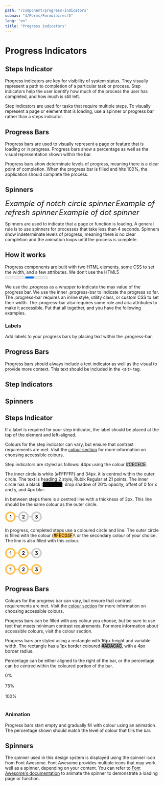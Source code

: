 ```yaml
---
path: "/component/progress-indicators"
subnav: "4/Forms/Formulaires/5"
lang: "en"
title: "Progress indicators"
---
```


<helmet>
<title> Progress Indicators - Aurora Design System </title>
</helmet>

# Progress Indicators

## Steps Indicator

Progress indicators are key for visibility of system status. They visually represent a path to completion of a particular task or process. Step indicators help the user identify how much of the process the user has completed, and how much is still left.

Step indicators are used for tasks that require multiple steps. To visually represent a page or element that is loading, use a spinner or progress bar rather than a steps indicator.

## Progress Bars

Progress bars are used to visually represent a page or feature that is loading or in progress. Progress bars show a percentage as well as the visual representation shown within the bar.

Progress bars show determinate levels of progress, meaning there is a clear point of completion. When the progress bar is filled and hits 100%, the application should complete the process.

## Spinners

<helmet>
    <meta name="viewport" content="width=device-width, initial-scale=1">
    <link rel="stylesheet" href="https://cdnjs.cloudflare.com/ajax/libs/font-awesome/4.7.0/css/font-awesome.min.css">
</helmet>
<i class="fa fa-circle-o-notch fa-spin" style="font-size:24px"><span class="sr-only">Example of notch circle spinner</span></i>
<i class="fa fa-refresh fa-spin" style="font-size:24px"><span class="sr-only">Example of refresh spinner</span></i>
<i class="fa fa-spinner fa-spin" style="font-size:24px"><span class="sr-only">Example of dot spinner</span></i>

Spinners are used to indicate that a page or function is loading. A general rule is to use spinners for processes that take less than 4 seconds. Spinners show indeterminate levels of progress, meaning there is no clear completion and the animation loops until the process is complete.

<documentationtabs>
      <doctabpanel type="html">
          
## How it works
Progress components are built with two HTML elements, some CSS to set the width, and a few attributes. We don’t use the HTML5 <progress> element, ensuring you can stack progress bars, animate them, and place text labels over them.

We use the .progress as a wrapper to indicate the max value of the progress bar.
We use the inner .progress-bar to indicate the progress so far.
The .progress-bar requires an inline style, utility class, or custom CSS to set their width.
The .progress-bar also requires some role and aria attributes to make it accessible.
Put that all together, and you have the following examples.

### Labels
Add labels to your progress bars by placing text within the .progress-bar.
          

## Progress Bars

Progress bars should always include a text indicator as well as the visual to provide more context. This text should be included in the &lt;alt&gt; tag.

<codeblock html='
    <div class="progress">
        <div class="progress-bar" role="progressbar" aria-valuenow="0" aria-valuemin="0" aria-valuemax="100">0%</div>
    </div>
' react='' /></codeblock>

<codeblock html='
    <div class="progress">
        <div class="progress-bar" role="progressbar" style="width: 75%" aria-valuenow="75" aria-valuemin="0" aria-valuemax="100">75%</div>
    </div>
' react='' /></codeblock>

<codeblock html='
    <div class="progress">
        <div class="progress-bar" role="progressbar" style="width: 100%" aria-valuenow="100" aria-valuemin="0" aria-valuemax="100">100%</div>
    </div>
' react='' /></codeblock>

## Step Indicators

## Spinners

</doctabpanel>
      <doctabpanel type="react">
      </doctabpanel>
      <doctabpanel type="design">
          

## Steps Indicator
          
If a label is required for your step indicator, the label should be placed at the top of the element and left-aligned.

Colours for the step indicator can vary, but ensure that contrast requirements are met. Visit the [colour section](colour.md) for more information on choosing accessible colours.

Step indicators are styled as follows: 44px using the colour <badge style="background-color: #CECECE;color:black;">#CECECE</badge>.

The inner circle is white \(<badge style="background-color: #FFFFFF;color:black;">#FFFFFF</badge>\) and 34px. it is centred within the outer circle. The text is heading 2 style, Rubik Regular at 21 points.  The inner circle has a black \(<badge style="background-color: #000000;">#000000</badge>\) drop shadow of 20% opacity, offset of 0 for x and y, and 4px blur.

In between steps there is a centred line with a thickness of 3px. This line should be the same colour as the outer circle.

![Steps indicator component on step 1](../../../img\components\steps_indicator_1.png)

In progress, completed steps use a coloured circle and line. The outer circle is filled with the colour \(<badge style="background-color: #FEC04F;color:black;">#FEC04F</badge>\)\ or the secondary colour of your choice. The line is also filled with this colour.

![Steps indicator component on step 2](../../../img\components\steps_indicator_2.png)

![Steps indicator component on step 3](../../../img\components\steps_indicator_3.png)

## Progress Bars

Colours for the progress bar can vary, but ensure that contrast requirements are met. Visit the [colour section](colour.md) for more information on choosing accessible colours.

Progress bars can be filled with any colour you choose, but be sure to use text that meets minimum contrast requirements. For more information about accessible colours, visit the colour section.

Progress bars are styled using a rectangle with 16px height and variable width. The rectangle has a 1px border coloured <badge style="background-color: #ADACAC;color:black;">#ADACAC</badge>, with a 4px border radius.

Percentage can be either aligned to the right of the bar, or the percentage can be centred within the coloured portion of the bar.

<div class="progress">
  <div class="progress-bar" role="progressbar" aria-valuenow="0" aria-valuemin="0" aria-valuemax="100">0%</div>
</div>

<br>

<div class="progress">
  <div class="progress-bar" role="progressbar" style="width: 75%" aria-valuenow="75" aria-valuemin="0" aria-valuemax="100">75%</div>
</div>

<br>

<div class="progress">
  <div class="progress-bar" role="progressbar" style="width: 100%" aria-valuenow="100" aria-valuemin="0" aria-valuemax="100">100%</div>
</div>

<br>

### Animation

Progress bars start empty and gradually fill with colour using an animation. The percentage shown should match the level of colour that fills the bar.

## Spinners

The spinner used in this design system is displayed using the spinner icon from Font Awesome. Font Awesome provides multiple icons that may work well as a spinner, depending on your content. You can refer to [Font Awesome's documentation](https://fontawesome.com/how-to-use/on-the-web/styling/animating-icons) to animate the spinner to demonstrate a loading page or function.

</doctabpanel>
    </documentationtabs>

